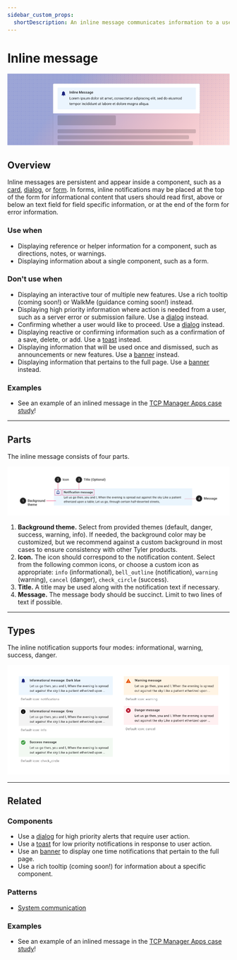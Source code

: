 ```yaml
---
sidebar_custom_props:
  shortDescription: An inline message communicates information to a user inside of another component, such as a form.
---
```


# Inline message

<ComponentVisual storybookUrl="https://forge.tylerdev.io/main/?path=/story/components-inline-message--default">

![](./images/inline-message.png)

</ComponentVisual>

## Overview

Inline messages are persistent and appear inside a component, such as a [card](/components/cards/card), [dialog](/components/notifications-and-messages/dialog), or [form](/components/cards/card). In forms, inline notifications may be placed at the top of the form for informational content that users should read first, above or below an text field for field specific information, or at the end of the form for error information. 

### Use when 

- Displaying reference or helper information for a component, such as directions, notes, or warnings.
- Displaying information about a single component, such as a form.

### Don't use when

- Displaying an interactive tour of multiple new features. Use a rich tooltip (coming soon!) or WalkMe (guidance coming soon!) instead.
- Displaying high priority information where action is needed from a user, such as a server error or submission failure. Use a [dialog](/components/notifications-and-messages/dialog) instead. 
- Confirming whether a user would like to proceed. Use a [dialog](/components/notifications-and-messages/dialog) instead. 
- Displaying reactive or confirming information such as a confirmation of a save, delete, or add. Use a [toast](/components/notifications-and-messages/toast) instead. 
- Displaying information that will be used once and dismissed, such as announcements or new features. Use a [banner](/components/notifications-and-messages/banner) instead.
- Displaying information that pertains to the full page. Use a [banner](/components/notifications-and-messages/banner) instead.

### Examples

- See an example of an inlined message in the [TCP Manager Apps case study](/core/other/case-studies/manager-apps)!

---

## Parts 

The inline message consists of four parts. 

<ImageBlock>

![Anatomy of the inline message. ](./images/inline-notification-anatomy.png)

</ImageBlock>

1. **Background theme.** Select from provided themes (default, danger, success, warning, info). If needed, the background color may be customized, but we recommend against a custom background in most cases to ensure consistency with other Tyler products. 
2. **Icon.** The icon should correspond to the notification content. Select from the following common icons, or choose a custom icon as appropriate: `info` (informational), `bell_outline` (notification), `warning` (warning), `cancel` (danger), `check_circle` (success).
3. **Title.** A title may be used along with the notification text if necessary. 
4. **Message.** The message body should be succinct. Limit to two lines of text if possible.

---

## Types 

The inline notification supports four modes: informational, warning, success, danger. 

<ImageBlock>

![Anatomy of the inline message. ](./images/inline-message-types.png)

</ImageBlock>

---

## Related 

### Components

- Use a [dialog](/components/notifications-and-messages/dialog) for high priority alerts that require user action.
- Use a [toast](/components/notifications-and-messages/toast) for low priority notifications in response to user action.
- Use an [banner](/components/notifications-and-messages/banner) to display one time notifications that pertain to the full page.
- Use a rich tooltip (coming soon!) for information about a specific component.

### Patterns

- [System communication](/patterns/other/system-communication)

### Examples 
- See an example of an inlined message in the [TCP Manager Apps case study](/core/other/case-studies/manager-apps)!
